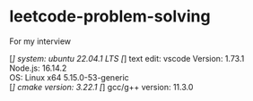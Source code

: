 # leetcode-problem-solving
For my interview

[*]  system: ubuntu 22.04.1 LTS
[*]  text edit: vscode Version: 1.73.1  
Node.js: 16.14.2  
OS: Linux x64 5.15.0-53-generic  
[*]  cmake version: 3.22.1 
[*]  gcc/g++ version: 11.3.0
